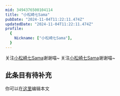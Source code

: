 ```yaml
---
mid: 3494376500104114
title: "小松崎七Sama"
pubDate: "2024-11-04T11:22:11.474Z"
updatedDate: "2024-11-04T11:22:11.474Z"
profile:
  {
    Nickname: ["小松崎七Sama"],
  }
---
```


关注[小松崎七Sama](https://space.bilibili.com/3494376500104114)谢谢喵~ 关注[小松崎七Sama](https://space.bilibili.com/3494376500104114)谢谢喵~

## 此条目有待补充
你可以在[这里](https://github.com/Yuhanawa/VTuber.ICU/edit/master/src/content/v/小松崎七Sama/index.md)编辑本文

